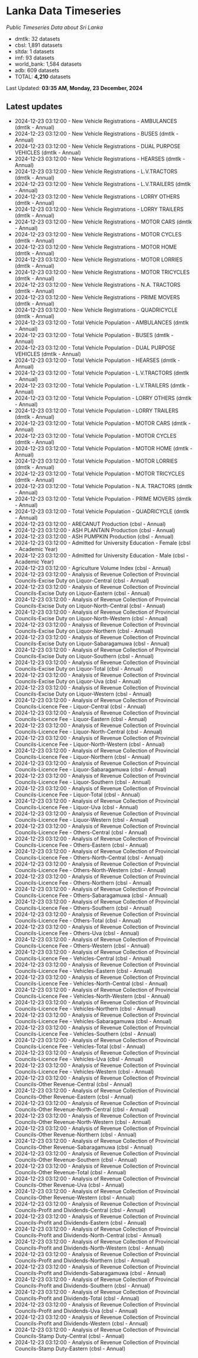 # Lanka Data Timeseries
*Public Timeseries Data about Sri Lanka*

* dmtlk: 32 datasets
* cbsl: 1,891 datasets
* sltda: 1 datasets
* imf: 93 datasets
* world_bank: 1,584 datasets
* adb: 609 datasets
* TOTAL: **4,210** datasets

Last Updated: **03:35 AM, Monday, 23 December, 2024**

## Latest updates

* 2024-12-23 03:12:00 - New Vehicle Registrations - AMBULANCES (dmtlk - Annual)
* 2024-12-23 03:12:00 - New Vehicle Registrations - BUSES (dmtlk - Annual)
* 2024-12-23 03:12:00 - New Vehicle Registrations - DUAL PURPOSE VEHICLES (dmtlk - Annual)
* 2024-12-23 03:12:00 - New Vehicle Registrations - HEARSES (dmtlk - Annual)
* 2024-12-23 03:12:00 - New Vehicle Registrations - L.V.TRACTORS (dmtlk - Annual)
* 2024-12-23 03:12:00 - New Vehicle Registrations - L.V.TRAILERS (dmtlk - Annual)
* 2024-12-23 03:12:00 - New Vehicle Registrations - LORRY OTHERS (dmtlk - Annual)
* 2024-12-23 03:12:00 - New Vehicle Registrations - LORRY TRAILERS (dmtlk - Annual)
* 2024-12-23 03:12:00 - New Vehicle Registrations - MOTOR CARS (dmtlk - Annual)
* 2024-12-23 03:12:00 - New Vehicle Registrations - MOTOR CYCLES (dmtlk - Annual)
* 2024-12-23 03:12:00 - New Vehicle Registrations - MOTOR HOME (dmtlk - Annual)
* 2024-12-23 03:12:00 - New Vehicle Registrations - MOTOR LORRIES (dmtlk - Annual)
* 2024-12-23 03:12:00 - New Vehicle Registrations - MOTOR TRICYCLES (dmtlk - Annual)
* 2024-12-23 03:12:00 - New Vehicle Registrations - N.A. TRACTORS (dmtlk - Annual)
* 2024-12-23 03:12:00 - New Vehicle Registrations - PRIME MOVERS (dmtlk - Annual)
* 2024-12-23 03:12:00 - New Vehicle Registrations - QUADRICYCLE (dmtlk - Annual)
* 2024-12-23 03:12:00 - Total Vehicle Population - AMBULANCES (dmtlk - Annual)
* 2024-12-23 03:12:00 - Total Vehicle Population - BUSES (dmtlk - Annual)
* 2024-12-23 03:12:00 - Total Vehicle Population - DUAL PURPOSE VEHICLES (dmtlk - Annual)
* 2024-12-23 03:12:00 - Total Vehicle Population - HEARSES (dmtlk - Annual)
* 2024-12-23 03:12:00 - Total Vehicle Population - L.V.TRACTORS (dmtlk - Annual)
* 2024-12-23 03:12:00 - Total Vehicle Population - L.V.TRAILERS (dmtlk - Annual)
* 2024-12-23 03:12:00 - Total Vehicle Population - LORRY OTHERS (dmtlk - Annual)
* 2024-12-23 03:12:00 - Total Vehicle Population - LORRY TRAILERS (dmtlk - Annual)
* 2024-12-23 03:12:00 - Total Vehicle Population - MOTOR CARS (dmtlk - Annual)
* 2024-12-23 03:12:00 - Total Vehicle Population - MOTOR CYCLES (dmtlk - Annual)
* 2024-12-23 03:12:00 - Total Vehicle Population - MOTOR HOME (dmtlk - Annual)
* 2024-12-23 03:12:00 - Total Vehicle Population - MOTOR LORRIES (dmtlk - Annual)
* 2024-12-23 03:12:00 - Total Vehicle Population - MOTOR TRICYCLES (dmtlk - Annual)
* 2024-12-23 03:12:00 - Total Vehicle Population - N.A. TRACTORS (dmtlk - Annual)
* 2024-12-23 03:12:00 - Total Vehicle Population - PRIME MOVERS (dmtlk - Annual)
* 2024-12-23 03:12:00 - Total Vehicle Population - QUADRICYCLE (dmtlk - Annual)
* 2024-12-23 03:12:00 - ARECANUT Production (cbsl - Annual)
* 2024-12-23 03:12:00 - ASH PLANTAIN Production (cbsl - Annual)
* 2024-12-23 03:12:00 - ASH PUMPKIN Production (cbsl - Annual)
* 2024-12-23 03:12:00 - Admitted for University Education - Female (cbsl - Academic Year)
* 2024-12-23 03:12:00 - Admitted for University Education - Male (cbsl - Academic Year)
* 2024-12-23 03:12:00 - Agriculture Volume Index (cbsl - Annual)
* 2024-12-23 03:12:00 - Analysis of Revenue Collection of Provincial Councils-Excise Duty on Liquor-Central (cbsl - Annual)
* 2024-12-23 03:12:00 - Analysis of Revenue Collection of Provincial Councils-Excise Duty on Liquor-Eastern (cbsl - Annual)
* 2024-12-23 03:12:00 - Analysis of Revenue Collection of Provincial Councils-Excise Duty on Liquor-North-Central (cbsl - Annual)
* 2024-12-23 03:12:00 - Analysis of Revenue Collection of Provincial Councils-Excise Duty on Liquor-North-Western (cbsl - Annual)
* 2024-12-23 03:12:00 - Analysis of Revenue Collection of Provincial Councils-Excise Duty on Liquor-Northern (cbsl - Annual)
* 2024-12-23 03:12:00 - Analysis of Revenue Collection of Provincial Councils-Excise Duty on Liquor-Sabaragamuwa (cbsl - Annual)
* 2024-12-23 03:12:00 - Analysis of Revenue Collection of Provincial Councils-Excise Duty on Liquor-Southern (cbsl - Annual)
* 2024-12-23 03:12:00 - Analysis of Revenue Collection of Provincial Councils-Excise Duty on Liquor-Total (cbsl - Annual)
* 2024-12-23 03:12:00 - Analysis of Revenue Collection of Provincial Councils-Excise Duty on Liquor-Uva (cbsl - Annual)
* 2024-12-23 03:12:00 - Analysis of Revenue Collection of Provincial Councils-Excise Duty on Liquor-Western (cbsl - Annual)
* 2024-12-23 03:12:00 - Analysis of Revenue Collection of Provincial Councils-Licence Fee - Liquor-Central (cbsl - Annual)
* 2024-12-23 03:12:00 - Analysis of Revenue Collection of Provincial Councils-Licence Fee - Liquor-Eastern (cbsl - Annual)
* 2024-12-23 03:12:00 - Analysis of Revenue Collection of Provincial Councils-Licence Fee - Liquor-North-Central (cbsl - Annual)
* 2024-12-23 03:12:00 - Analysis of Revenue Collection of Provincial Councils-Licence Fee - Liquor-North-Western (cbsl - Annual)
* 2024-12-23 03:12:00 - Analysis of Revenue Collection of Provincial Councils-Licence Fee - Liquor-Northern (cbsl - Annual)
* 2024-12-23 03:12:00 - Analysis of Revenue Collection of Provincial Councils-Licence Fee - Liquor-Sabaragamuwa (cbsl - Annual)
* 2024-12-23 03:12:00 - Analysis of Revenue Collection of Provincial Councils-Licence Fee - Liquor-Southern (cbsl - Annual)
* 2024-12-23 03:12:00 - Analysis of Revenue Collection of Provincial Councils-Licence Fee - Liquor-Total (cbsl - Annual)
* 2024-12-23 03:12:00 - Analysis of Revenue Collection of Provincial Councils-Licence Fee - Liquor-Uva (cbsl - Annual)
* 2024-12-23 03:12:00 - Analysis of Revenue Collection of Provincial Councils-Licence Fee - Liquor-Western (cbsl - Annual)
* 2024-12-23 03:12:00 - Analysis of Revenue Collection of Provincial Councils-Licence Fee - Others-Central (cbsl - Annual)
* 2024-12-23 03:12:00 - Analysis of Revenue Collection of Provincial Councils-Licence Fee - Others-Eastern (cbsl - Annual)
* 2024-12-23 03:12:00 - Analysis of Revenue Collection of Provincial Councils-Licence Fee - Others-North-Central (cbsl - Annual)
* 2024-12-23 03:12:00 - Analysis of Revenue Collection of Provincial Councils-Licence Fee - Others-North-Western (cbsl - Annual)
* 2024-12-23 03:12:00 - Analysis of Revenue Collection of Provincial Councils-Licence Fee - Others-Northern (cbsl - Annual)
* 2024-12-23 03:12:00 - Analysis of Revenue Collection of Provincial Councils-Licence Fee - Others-Sabaragamuwa (cbsl - Annual)
* 2024-12-23 03:12:00 - Analysis of Revenue Collection of Provincial Councils-Licence Fee - Others-Southern (cbsl - Annual)
* 2024-12-23 03:12:00 - Analysis of Revenue Collection of Provincial Councils-Licence Fee - Others-Total (cbsl - Annual)
* 2024-12-23 03:12:00 - Analysis of Revenue Collection of Provincial Councils-Licence Fee - Others-Uva (cbsl - Annual)
* 2024-12-23 03:12:00 - Analysis of Revenue Collection of Provincial Councils-Licence Fee - Others-Western (cbsl - Annual)
* 2024-12-23 03:12:00 - Analysis of Revenue Collection of Provincial Councils-Licence Fee - Vehicles-Central (cbsl - Annual)
* 2024-12-23 03:12:00 - Analysis of Revenue Collection of Provincial Councils-Licence Fee - Vehicles-Eastern (cbsl - Annual)
* 2024-12-23 03:12:00 - Analysis of Revenue Collection of Provincial Councils-Licence Fee - Vehicles-North-Central (cbsl - Annual)
* 2024-12-23 03:12:00 - Analysis of Revenue Collection of Provincial Councils-Licence Fee - Vehicles-North-Western (cbsl - Annual)
* 2024-12-23 03:12:00 - Analysis of Revenue Collection of Provincial Councils-Licence Fee - Vehicles-Northern (cbsl - Annual)
* 2024-12-23 03:12:00 - Analysis of Revenue Collection of Provincial Councils-Licence Fee - Vehicles-Sabaragamuwa (cbsl - Annual)
* 2024-12-23 03:12:00 - Analysis of Revenue Collection of Provincial Councils-Licence Fee - Vehicles-Southern (cbsl - Annual)
* 2024-12-23 03:12:00 - Analysis of Revenue Collection of Provincial Councils-Licence Fee - Vehicles-Total (cbsl - Annual)
* 2024-12-23 03:12:00 - Analysis of Revenue Collection of Provincial Councils-Licence Fee - Vehicles-Uva (cbsl - Annual)
* 2024-12-23 03:12:00 - Analysis of Revenue Collection of Provincial Councils-Licence Fee - Vehicles-Western (cbsl - Annual)
* 2024-12-23 03:12:00 - Analysis of Revenue Collection of Provincial Councils-Other Revenue-Central (cbsl - Annual)
* 2024-12-23 03:12:00 - Analysis of Revenue Collection of Provincial Councils-Other Revenue-Eastern (cbsl - Annual)
* 2024-12-23 03:12:00 - Analysis of Revenue Collection of Provincial Councils-Other Revenue-North-Central (cbsl - Annual)
* 2024-12-23 03:12:00 - Analysis of Revenue Collection of Provincial Councils-Other Revenue-North-Western (cbsl - Annual)
* 2024-12-23 03:12:00 - Analysis of Revenue Collection of Provincial Councils-Other Revenue-Northern (cbsl - Annual)
* 2024-12-23 03:12:00 - Analysis of Revenue Collection of Provincial Councils-Other Revenue-Sabaragamuwa (cbsl - Annual)
* 2024-12-23 03:12:00 - Analysis of Revenue Collection of Provincial Councils-Other Revenue-Southern (cbsl - Annual)
* 2024-12-23 03:12:00 - Analysis of Revenue Collection of Provincial Councils-Other Revenue-Total (cbsl - Annual)
* 2024-12-23 03:12:00 - Analysis of Revenue Collection of Provincial Councils-Other Revenue-Uva (cbsl - Annual)
* 2024-12-23 03:12:00 - Analysis of Revenue Collection of Provincial Councils-Other Revenue-Western (cbsl - Annual)
* 2024-12-23 03:12:00 - Analysis of Revenue Collection of Provincial Councils-Profit and Dividends-Central (cbsl - Annual)
* 2024-12-23 03:12:00 - Analysis of Revenue Collection of Provincial Councils-Profit and Dividends-Eastern (cbsl - Annual)
* 2024-12-23 03:12:00 - Analysis of Revenue Collection of Provincial Councils-Profit and Dividends-North-Central (cbsl - Annual)
* 2024-12-23 03:12:00 - Analysis of Revenue Collection of Provincial Councils-Profit and Dividends-North-Western (cbsl - Annual)
* 2024-12-23 03:12:00 - Analysis of Revenue Collection of Provincial Councils-Profit and Dividends-Northern (cbsl - Annual)
* 2024-12-23 03:12:00 - Analysis of Revenue Collection of Provincial Councils-Profit and Dividends-Sabaragamuwa (cbsl - Annual)
* 2024-12-23 03:12:00 - Analysis of Revenue Collection of Provincial Councils-Profit and Dividends-Southern (cbsl - Annual)
* 2024-12-23 03:12:00 - Analysis of Revenue Collection of Provincial Councils-Profit and Dividends-Total (cbsl - Annual)
* 2024-12-23 03:12:00 - Analysis of Revenue Collection of Provincial Councils-Profit and Dividends-Uva (cbsl - Annual)
* 2024-12-23 03:12:00 - Analysis of Revenue Collection of Provincial Councils-Profit and Dividends-Western (cbsl - Annual)
* 2024-12-23 03:12:00 - Analysis of Revenue Collection of Provincial Councils-Stamp Duty-Central (cbsl - Annual)
* 2024-12-23 03:12:00 - Analysis of Revenue Collection of Provincial Councils-Stamp Duty-Eastern (cbsl - Annual)